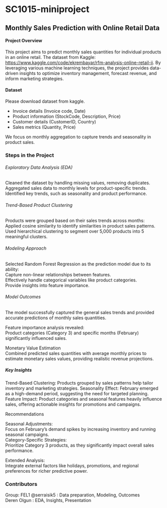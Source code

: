 # SC1015-miniproject
## Monthly Sales Prediction with Online Retail Data

#### Project Overview
This project aims to predict monthly sales quantities for individual products in an online retail. 
The dataset from Kaggle:
https://www.kaggle.com/code/ekrembayar/rfm-analysis-online-retail-ii. 
By leveraging various machine learning techniques, the project provides data-driven insights to optimize inventory management, forecast revenue, and inform marketing strategies.

#### Dataset

Please download dataset from kaggle.   

- Invoice details (Invoice code, Date)
- Product information (StockCode, Description, Price)
- Customer details (CustomerID, Country)
- Sales metrics (Quantity, Price)
    
We focus on monthly aggregation to capture trends and seasonality in product sales.

### Steps in the Project

###### Exploratory Data Analysis (EDA)
Cleaned the dataset by handling missing values, removing duplicates.  
Aggregated sales data to monthly levels for product-specific trends.  
Identified key trends, such as seasonality and product performance.  

###### Trend-Based Product Clustering
Products were grouped based on their sales trends across months:  
Applied cosine similarity to identify similarities in product sales patterns.  
Used hierarchical clustering to segment over 5,000 products into 5 meaningful clusters.  

###### Modeling Approach
Selected Random Forest Regression as the prediction model due to its ability:  
Capture non-linear relationships between features.  
Effectively handle categorical variables like product categories.  
Provide insights into feature importance.  

###### Model Outcomes
The model successfully captured the general sales trends and provided accurate predictions of monthly sales quantities.  

Feature importance analysis revealed:   
Product categories (Category 3) and specific months (February) significantly influenced sales.   

Monetary Value Estimation    
Combined predicted sales quantities with average monthly prices to estimate monetary sales values, providing realistic revenue projections.    

##### Key Insights    
Trend-Based Clustering: Products grouped by sales patterns help tailor inventory and marketing strategies.
Seasonality Effect: February emerged as a high-demand period, suggesting the need for targeted planning.
Feature Impact: Product categories and seasonal features heavily influence sales, offering actionable insights for promotions and campaigns.    

Recommendations     

Seasonal Adjustments:   
Focus on February’s demand spikes by increasing inventory and running seasonal campaigns.   
Category-Specific Strategies:    
Prioritize Category 3 products, as they significantly impact overall sales performance.   


Extended Analysis:    
Integrate external factors like holidays, promotions, and regional preferences for richer predictive power.   

### Contributors
Group: FEL1 
@serraisik5 : Data preparation, Modeling, Outcomes   
Deren Olgun : EDA, Insights, Presentation




